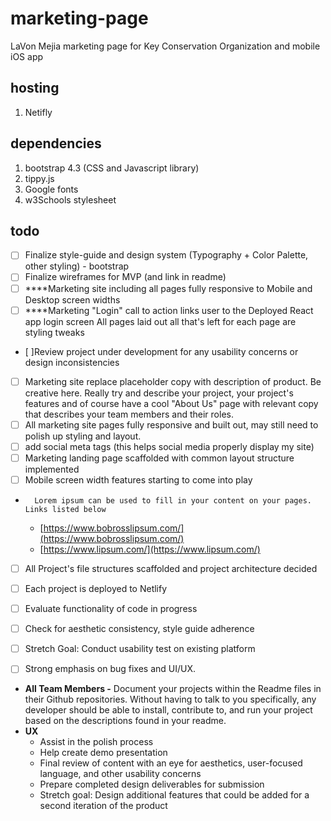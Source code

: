 # marketing-page
LaVon Mejia marketing page for Key Conservation Organization and mobile iOS app

## hosting
1. Netifly

## dependencies
1. bootstrap 4.3 (CSS and Javascript library)
2. tippy.js
3. Google fonts
4. w3Schools stylesheet

## todo
- [ ] Finalize style-guide and design system (Typography + Color Palette, other styling) - bootstrap
- [ ] Finalize wireframes for MVP (and link in readme)
- [ ] ****Marketing site including all pages fully responsive to Mobile and Desktop screen widths
- [ ] ****Marketing "Login" call to action links user to the Deployed React app login screen
All pages laid out all that's left for each page are styling tweaks
- [ ]Review project under development for any usability concerns or design inconsistencies
- [ ] Marketing site replace placeholder copy with description of product. Be creative here. Really try and describe your project, your project's features and of course have a cool "About Us" page with relevant copy that describes your team members and their roles.
- [ ] All marketing site pages fully responsive and built out, may still need to polish up styling and layout.
- [ ] add social meta tags (this helps social media properly display my site)
- [ ] Marketing landing page scaffolded with common layout structure implemented
- [ ] Mobile screen width features starting to come into play
-       Lorem ipsum can be used to fill in your content on your pages. Links listed below
    - [https://www.bobrosslipsum.com/](https://www.bobrosslipsum.com/)
    - [https://www.lipsum.com/](https://www.lipsum.com/)

- [ ] All Project's file structures scaffolded and project architecture decided
- [ ] Each project is deployed to Netlify  

 - [ ] Evaluate functionality of code in progress
 - [ ] Check for aesthetic consistency, style guide adherence
 - [ ] Stretch Goal: Conduct usability test on existing platform
 - [ ] Strong emphasis on bug fixes and UI/UX.

- **All Team Members -** Document your projects within the Readme files in their Github repositories. Without having to talk to you specifically, any developer should be able to install, contribute to, and run your project based on the descriptions found in your readme.
- **UX**
    - Assist in the polish process
    - Help create demo presentation
    - Final review of content with an eye for aesthetics, user-focused language, and other usability concerns
    - Prepare completed design deliverables for submission
    - Stretch goal: Design additional features that could be added for a second iteration of the product




